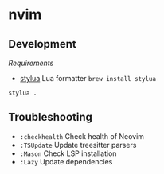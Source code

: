 # nvim

## Development

_Requirements_

- [stylua](https://github.com/JohnnyMorganz/StyLua) Lua formatter `brew install stylua`

```
stylua .
```

## Troubleshooting

- `:checkhealth` Check health of Neovim
- `:TSUpdate` Update treesitter parsers
- `:Mason` Check LSP installation
- `:Lazy` Update dependencies
